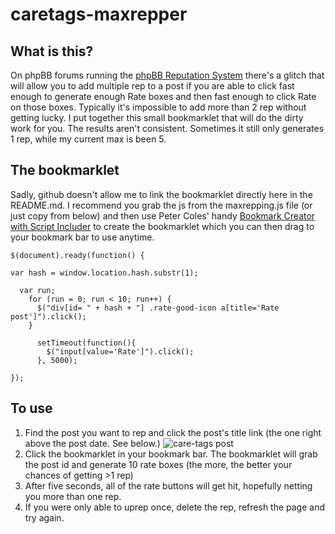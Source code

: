 caretags-maxrepper
=======================

## What is this?
On phpBB forums running the [phpBB Reputation System](https://github.com/Pico/phpBB-Reputation-System) there's a glitch that will allow you to add multiple rep to a post if you are able to click fast enough to generate enough Rate boxes and then fast enough to click Rate on those boxes. Typically it's impossible to add more than 2 rep without getting lucky. I put together this small bookmarklet that will do the dirty work for you. The results aren't consistent. Sometimes it still only generates 1 rep, while my current max is been 5.

## The bookmarklet
Sadly, github doesn't allow me to link the bookmarklet directly here in the README.md. I recommend you grab the js from the maxrepping.js file (or just copy from below) and then use Peter Coles' handy [Bookmark Creator with Script Includer](http://mrcoles.com/bookmarklet/) to create the bookmarklet which you can then drag to your bookmark bar to use anytime.

```
$(document).ready(function() {

var hash = window.location.hash.substr(1);

  var run;
    for (run = 0; run < 10; run++) {
      $("div[id= " + hash + "] .rate-good-icon a[title='Rate post']").click();
    }

      setTimeout(function(){
        $("input[value='Rate']").click();
      }, 5000);

});
```

## To use
1. Find the post you want to rep and click the post's title link (the one right above the post date. See below.)
![care-tags post](https://cloud.githubusercontent.com/assets/10915868/11733377/bae4f15e-9f7a-11e5-8b15-ac6f1e6ccae4.png)
2. Click the bookmarklet in your bookmark bar. The bookmarklet will grab the post id and generate 10 rate boxes (the more, the better your chances of getting >1 rep)
3. After five seconds, all of the rate buttons will get hit, hopefully netting you more than one rep.
4. If you were only able to uprep once, delete the rep, refresh the page and try again.
